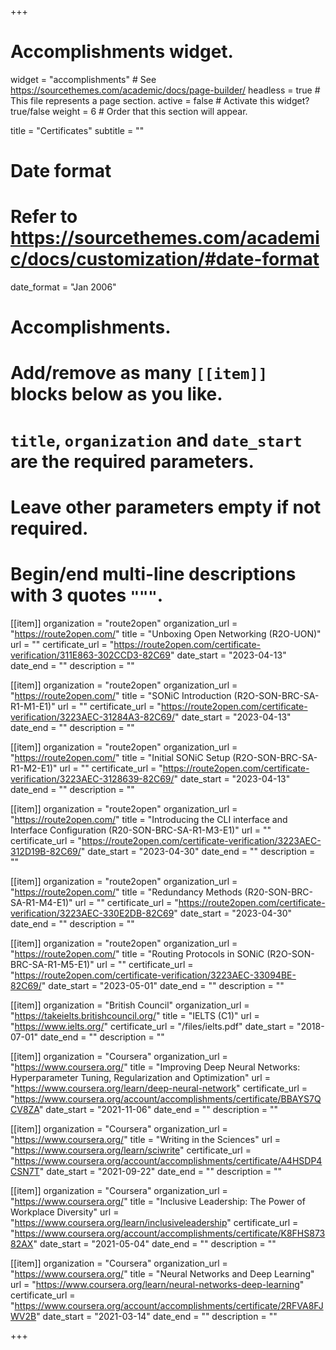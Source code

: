 +++
# Accomplishments widget.
widget = "accomplishments"  # See https://sourcethemes.com/academic/docs/page-builder/
headless = true  # This file represents a page section.
active = false  # Activate this widget? true/false
weight = 6  # Order that this section will appear.

title = "Certificates"
subtitle = ""

# Date format
#   Refer to https://sourcethemes.com/academic/docs/customization/#date-format
date_format = "Jan 2006"

# Accomplishments.
#   Add/remove as many `[[item]]` blocks below as you like.
#   `title`, `organization` and `date_start` are the required parameters.
#   Leave other parameters empty if not required.
#   Begin/end multi-line descriptions with 3 quotes `"""`.


[[item]]
  organization = "route2open"
  organization_url = "https://route2open.com/"
  title = "Unboxing Open Networking (R2O-UON)"
  url = ""
  certificate_url = "https://route2open.com/certificate-verification/311E863-302CCD3-82C69"
  date_start = "2023-04-13"
  date_end = ""
  description = ""

[[item]]
  organization = "route2open"
  organization_url = "https://route2open.com/"
  title = "SONiC Introduction (R2O-SON-BRC-SA-R1-M1-E1)"
  url = ""
  certificate_url = "https://route2open.com/certificate-verification/3223AEC-31284A3-82C69/"
  date_start = "2023-04-13"
  date_end = ""
  description = ""

[[item]]
  organization = "route2open"
  organization_url = "https://route2open.com/"
  title = "Initial SONiC Setup (R2O-SON-BRC-SA-R1-M2-E1)"
  url = ""
  certificate_url = "https://route2open.com/certificate-verification/3223AEC-3128639-82C69/"
  date_start = "2023-04-13"
  date_end = ""
  description = ""

[[item]]
  organization = "route2open"
  organization_url = "https://route2open.com/"
  title = "Introducing the CLI interface and Interface Configuration (R20-SON-BRC-SA-R1-M3-E1)"
  url = ""
  certificate_url = "https://route2open.com/certificate-verification/3223AEC-312D19B-82C69/"
  date_start = "2023-04-30"
  date_end = ""
  description = ""


[[item]]
  organization = "route2open"
  organization_url = "https://route2open.com/"
  title = "Redundancy Methods (R20-SON-BRC-SA-R1-M4-E1)"
  url = ""
  certificate_url = "https://route2open.com/certificate-verification/3223AEC-330E2DB-82C69"
  date_start = "2023-04-30"
  date_end = ""
  description = ""

[[item]]
  organization = "route2open"
  organization_url = "https://route2open.com/"
  title = "Routing Protocols in SONiC (R2O-SON-BRC-SA-R1-M5-E1)"
  url = ""
  certificate_url = "https://route2open.com/certificate-verification/3223AEC-33094BE-82C69/"
  date_start = "2023-05-01"
  date_end = ""
  description = ""

[[item]]
  organization = "British Council"
  organization_url = "https://takeielts.britishcouncil.org/"
  title = "IELTS (C1)"
  url = "https://www.ielts.org/"
  certificate_url = "/files/ielts.pdf"
  date_start = "2018-07-01"
  date_end = ""
  description = ""

[[item]]
  organization = "Coursera"
  organization_url = "https://www.coursera.org/"
  title = "Improving Deep Neural Networks: Hyperparameter Tuning, Regularization and Optimization"
  url = "https://www.coursera.org/learn/deep-neural-network"
  certificate_url = "https://www.coursera.org/account/accomplishments/certificate/BBAYS7QCV8ZA"
  date_start = "2021-11-06"
  date_end = ""
  description = ""
  
[[item]]
  organization = "Coursera"
  organization_url = "https://www.coursera.org/"
  title = "Writing in the Sciences"
  url = "https://www.coursera.org/learn/sciwrite"
  certificate_url = "https://www.coursera.org/account/accomplishments/certificate/A4HSDP4CSN7T"
  date_start = "2021-09-22"
  date_end = ""
  description = ""

[[item]]
  organization = "Coursera"
  organization_url = "https://www.coursera.org/"
  title = "Inclusive Leadership: The Power of Workplace Diversity"
  url = "https://www.coursera.org/learn/inclusiveleadership"
  certificate_url = "https://www.coursera.org/account/accomplishments/certificate/K8FHS87382AX"
  date_start = "2021-05-04"
  date_end = ""
  description = ""

[[item]]
  organization = "Coursera"
  organization_url = "https://www.coursera.org/"
  title = "Neural Networks and Deep Learning"
  url = "https://www.coursera.org/learn/neural-networks-deep-learning"
  certificate_url = "https://www.coursera.org/account/accomplishments/certificate/2RFVA8FJWV2B"
  date_start = "2021-03-14"
  date_end = ""
  description = ""


+++
